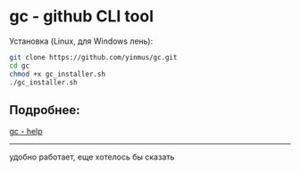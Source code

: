 # gc - github CLI tool

Установка (Linux, для Windows лень):

```bash
git clone https://github.com/yinmus/gc.git
cd gc
chmod +x gc_installer.sh
./gc_installer.sh
```

## Подробнее:
[ gc - help ](gc-help.md)
___

удобно работает, еще хотелось бы сказать

